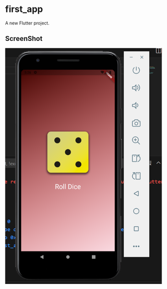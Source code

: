 # first_app

A new Flutter project.

## ScreenShot

![Alt Text](https://github.com/Shlok-7/Flutter-Mini-Project/blob/main/Screenshot%202025-06-17%20172610.png?raw=true)

